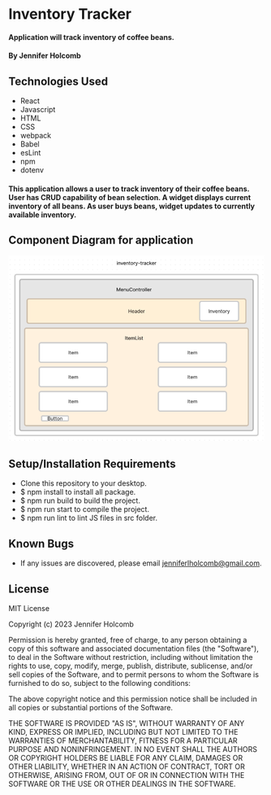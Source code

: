 # Inventory Tracker

#### Application will track inventory of coffee beans.

#### By Jennifer Holcomb

## Technologies Used

* React
* Javascript
* HTML
* CSS
* webpack
* Babel
* esLint
* npm
* dotenv

#### This application allows a user to track inventory of their coffee beans. User has CRUD capability of bean selection. A widget displays current inventory of all beans. As user buys beans, widget updates to currently available inventory.

## Component Diagram for application
![alt](src/img/inventory-component-diagram.png "component-diagram")

## Setup/Installation Requirements

* Clone this repository to your desktop.
* $ npm install to install all package.
* $ npm run build to build the project.
* $ npm run start to compile the project.
* $ npm run lint to lint JS files in src folder.


## Known Bugs

* If any issues are discovered, please email jenniferlholcomb@gmail.com.

## License

MIT License

Copyright (c) 2023 Jennifer Holcomb

Permission is hereby granted, free of charge, to any person obtaining a copy of this software and associated documentation files (the "Software"), to deal in the Software without restriction, including without limitation the rights to use, copy, modify, merge, publish, distribute, sublicense, and/or sell copies of the Software, and to permit persons to whom the Software is furnished to do so, subject to the following conditions:

The above copyright notice and this permission notice shall be included in all copies or substantial portions of the Software.

THE SOFTWARE IS PROVIDED "AS IS", WITHOUT WARRANTY OF ANY KIND, EXPRESS OR IMPLIED, INCLUDING BUT NOT LIMITED TO THE WARRANTIES OF MERCHANTABILITY, FITNESS FOR A PARTICULAR PURPOSE AND NONINFRINGEMENT. IN NO EVENT SHALL THE AUTHORS OR COPYRIGHT HOLDERS BE LIABLE FOR ANY CLAIM, DAMAGES OR OTHER LIABILITY, WHETHER IN AN ACTION OF CONTRACT, TORT OR OTHERWISE, ARISING FROM, OUT OF OR IN CONNECTION WITH THE SOFTWARE OR THE USE OR OTHER DEALINGS IN THE SOFTWARE.
